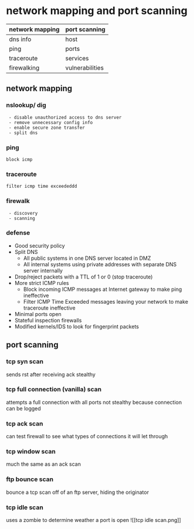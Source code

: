 # network mapping and port scanning
 
 | network mapping | port scanning   |
 | --------------- | --------------- |
 | dns info        | host            |
 | ping            | ports           |
 | traceroute      | services        |
 | firewalking     | vulnerabilities |

## network mapping
  ### nslookup/ dig
	 - disable unauthorized access to dns server
	 - remove unnecessary config info
	 - enable secure zone transfer
	 - split dns
  ### ping
	block icmp
  ### traceroute
	filter icmp time exceededdd
  ### firewalk
	 - discovery
	 - scanning
  ### defense
- Good security policy 
- Split DNS 
	- All public systems in one DNS server located in DMZ 
	- All internal systems using private addresses with separate DNS server internally 
- Drop/reject packets with a TTL of 1 or 0 (stop traceroute) 
- More strict ICMP rules 
	- Block incoming ICMP messages at Internet gateway to make ping ineffective 
	- Filter ICMP Time Exceeded messages leaving your network to make traceroute ineffective 
- Minimal ports open 
- Stateful inspection firewalls 
- Modified kernels/IDS to look for fingerprint packets

## port scanning
### tcp syn scan
sends rst after receiving ack
stealthy
### tcp full connection (vanilla) scan
attempts a full connection with all ports
not stealthy because connection can be logged
### tcp ack scan
can test firewall to see what types of connections it will let through
### tcp window scan
much the same as an ack scan
### ftp bounce scan
bounce a tcp scan off of an ftp server, hiding the originator
### tcp idle scan
uses a zombie to determine weather a port is open
![[tcp idle scan.png]]
